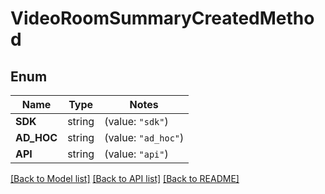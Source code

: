 # VideoRoomSummaryCreatedMethod

## Enum

Name | Type | Notes
------------ | ------------- | -------------
**SDK** | string | (value: `"sdk"`)
**AD_HOC** | string | (value: `"ad_hoc"`)
**API** | string | (value: `"api"`)


[[Back to Model list]](../README.md#documentation-for-models) [[Back to API list]](../README.md#documentation-for-api-endpoints) [[Back to README]](../README.md)


